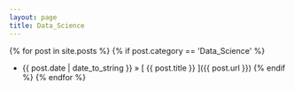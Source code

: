 ```yaml
---
layout: page
title: Data_Science
---
```

{% for post in site.posts %}
  {% if post.category == 'Data_Science' %}
  * {{ post.date | date_to_string }} &raquo; [ {{ post.title }} ]({{ post.url }})
  {% endif %}
{% endfor %}
